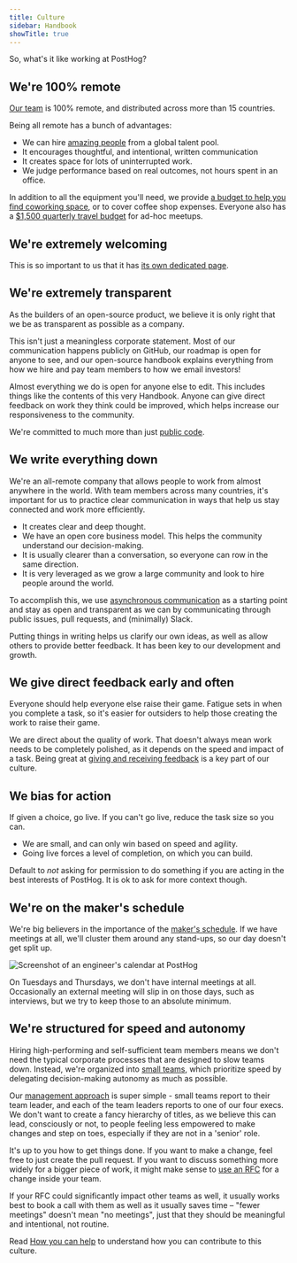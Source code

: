 ```yaml
---
title: Culture
sidebar: Handbook
showTitle: true
---
```


So, what's it like working at PostHog?

## We're 100% remote 

[Our team](/people) is 100% remote, and distributed across more than 15 countries.

Being all remote has a bunch of advantages:

* We can hire [amazing people](/people) from a global talent pool.
* It encourages thoughtful, and intentional, written communication
* It creates space for lots of uninterrupted work.
* We judge performance based on real outcomes, not hours spent in an office.

In addition to all the equipment you'll need, we provide [a budget to help you find coworking space](/handbook/people/spending-money#work-space), or to cover coffee shop expenses. Everyone also has a [$1,500 quarterly travel budget](/handbook/people/spending-money#budget-for-working-togethersocializing) for ad-hoc meetups.

## We're extremely welcoming

This is so important to us that it has [its own dedicated page](/handbook/company/grown-ups). 

## We're extremely transparent

As the builders of an open-source product, we believe it is only right that we be as transparent as possible as a company.

This isn't just a meaningless corporate statement. Most of our communication happens publicly on GitHub, our roadmap is open for anyone to see, and our open-source handbook explains everything from how we hire and pay team members to how we email investors!

Almost everything we do is open for anyone else to edit. This includes things like the contents of this very Handbook. Anyone can give direct feedback on work they think could be improved, which helps increase our responsiveness to the community. 

We're committed to much more than just [public code](/handbook/company/values#make-it-public). 

## We write everything down

We're an all-remote company that allows people to work from almost anywhere in the world. With team members across many countries, it's important for us to practice clear communication in ways that help us stay connected and work more efficiently.

* It creates clear and deep thought.
* We have an open core business model. This helps the community understand our decision-making.
* It is usually clearer than a conversation, so everyone can row in the same direction.
* It is very leveraged as we grow a large community and look to hire people around the world.

To accomplish this, we use [asynchronous communication](/handbook/company/communication) as a starting point and stay as open and transparent as we can by communicating through public issues, pull requests, and (minimally) Slack.

Putting things in writing helps us clarify our own ideas, as well as allow others to provide better feedback. It has been key to our development and growth.

## We give direct feedback early and often

Everyone should help everyone else raise their game. Fatigue sets in when you complete a task, so it's easier for outsiders to help those creating the work to raise their game.

We are direct about the quality of work. That doesn't always mean work needs to be completely polished, as it depends on the speed and impact of a task. Being great at [giving and receiving feedback](/handbook/people/feedback) is a key part of our culture. 

## We bias for action

If given a choice, go live. If you can't go live, reduce the task size so you can.

* We are small, and can only win based on speed and agility.
* Going live forces a level of completion, on which you can build.

Default to _not_ asking for permission to do something if you are acting in the best interests of PostHog. It is ok to ask for more context though. 

## We're on the maker's schedule

We're big believers in the importance of the [maker's schedule](http://www.paulgraham.com/makersschedule.html). If we have meetings at all, we'll cluster them around any stand-ups, so our day doesn't get split up.

![Screenshot of an engineer's calendar at PostHog](https://res.cloudinary.com/dmukukwp6/image/upload/a0d634a2_bd3e_4229_ae8f_f98269a6c4f7_2268x1473_06595e2e80.jpg)

On Tuesdays and Thursdays, we don't have internal meetings at all. Occasionally an external meeting will slip in on those days, such as interviews, but we try to keep those to an absolute minimum.

## We're structured for speed and autonomy

Hiring high-performing and self-sufficient team members means we don't need the typical corporate processes that are designed to slow teams down. Instead, we're organized into [small teams](/handbook/team-structure), which prioritize speed by delegating decision-making autonomy as much as possible. 

Our [management approach](/handbook/company/management) is super simple - small teams report to their team leader, and each of the team leaders reports to one of our four execs. We don't want to create a fancy hierarchy of titles, as we believe this can lead, consciously or not, to people feeling less empowered to make changes and step on toes, especially if they are not in a 'senior' role. 

It's up to you how to get things done. If you want to make a change, feel free to just create the pull request. If you want to discuss something more widely for a bigger piece of work, it might make sense to [use an RFC](/handbook/company/communication#requests-for-comment-rfcs) for a change inside your team. 

If your RFC could significantly impact other teams as well, it usually works best to book a call with them as well as it usually saves time – "fewer meetings" doesn't mean "no meetings", just that they should be meaningful and intentional, not routine.

Read [How you can help](/handbook/help) to understand how you can contribute to this culture.

